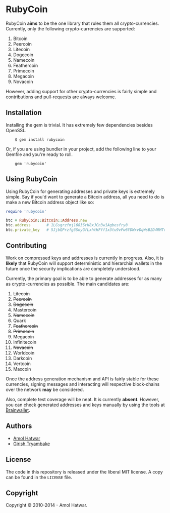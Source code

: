 # RubyCoin
RubyCoin **aims** to be the one library that rules them all crypto-currencies. Currently, only the following crypto-currencies are supported:

  1. Bitcoin
  2. Peercoin
  3. Litecoin
  4. Dogecoin
  5. Namecoin
  6. Feathercoin
  7. Primecoin
  8. Megacoin
  9. Novacoin

However, adding support for other crypto-currencies is fairly simple and contributions and pull-requests are always welcome.

## Installation
Installing the gem is trivial. It has extremely few dependencies besides OpenSSL.

        $ gem install rubycoin

Or, if you are using bundler in your project, add the following line to your Gemfile and you're ready to roll.

        gem 'rubycoin'

## Using RubyCoin
Using RubyCoin for generating addresses and private keys is extremely simple. Say if you'd want to generate a Bitcoin address, all you need to do is make a new Bitcoin address object like so:

```ruby
require 'rubycoin'

btc = RubyCoin::Bitcoin::Address.new
btc.address       # 1LGsgrzfmj1683SrK8xJCn3w1Agbesfry8
btc.private_key   # 5JjbQPrzfg3SoyGfLxhtHFff1x3tu9vFw6YDWxvDqWsB2D4RMTo
```

## Contributing
Work on compressed keys and addresses is currently in progress. Also, it is **likely** that RubyCoin will support deterministic and hierarchial wallets in the future once the security implications are completely understood.

Currently, the primary goal is to be able to generate addresses for as many as crypto-currencies as possible. The main candidates are:

  1. ~~Litecoin~~
  2. ~~Peercoin~~
  3. ~~Dogecoin~~
  4. Mastercoin
  5. ~~Namecoin~~
  6. Quark
  7. ~~Feathercoin~~
  8. ~~Primecoin~~
  9. ~~Megacoin~~
  10. Infinitecoin
  11. ~~Novacoin~~
  12. Worldcoin
  13. Darkcoin
  14. Vertcoin
  15. Maxcoin

Once the address generation mechanism and API is fairly stable for these currencies, signing messages and interacting will respective block-chains over the network **may** be considered.

Also, complete test coverage will be neat. It is currently **absent**. However, you can check generated addresses and keys manually by using the tools at [Brainwallet](http://brainwallet.org/).

## Authors

- [Amol Hatwar](http://www.hatwar.org/)
- [Girish Tryambake](http://www.tryambake.org/)

## License
The code in this repository is released under the liberal MIT license. A copy can be found in the `LICENSE` file.

## Copyright
Copyright &copy; 2010-2014 - Amol Hatwar.
